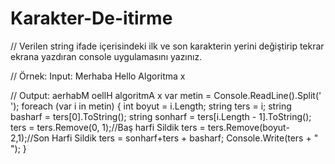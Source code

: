 # Karakter-De-itirme
// Verilen string ifade içerisindeki ilk ve son karakterin yerini değiştirip tekrar ekrana yazdıran console uygulamasını yazınız.

// Örnek: Input: Merhaba Hello Algoritma x

//        Output: aerhabM oellH algoritmA x
   var metin = Console.ReadLine().Split(' ');
    foreach (var i in metin)
    {
        int boyut = i.Length;
        string ters = i;
        string basharf = ters[0].ToString();
        string sonharf = ters[i.Length - 1].ToString();
        ters = ters.Remove(0, 1);//Baş harfi Sildik
        ters = ters.Remove(boyut-2,1);//Son Harfi Sildik
        ters = sonharf+ters + basharf;
        Console.Write(ters + " ");
    }
